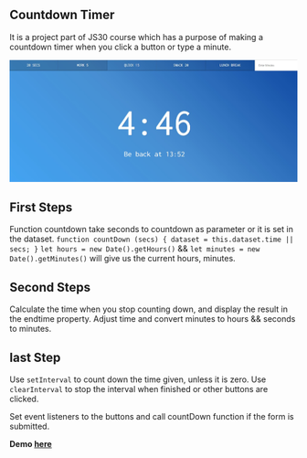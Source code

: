 ## Countdown Timer

It is a project part of JS30 course which has a purpose of making a countdown timer when you click a button or type a minute.

![alt text](https://github.com/bilgedemirkaya/JS-30/blob/main/29%20Countdown%20Timer/countdown.JPG)

## First Steps 
Function countdown take seconds to countdown as parameter or it is set in the dataset.
``
function countDown (secs) {
    dataset = this.dataset.time || secs;
}
``
``let hours = new Date().getHours()`` && ``let minutes = new Date().getMinutes()`` will give us the current hours, minutes.

## Second Steps
Calculate the time when you stop counting down, and display the result in the endtime property.
Adjust time and convert minutes to hours && seconds to minutes.

## last Step
Use ``setInterval`` to count down the time given, unless it is zero. Use ``clearInterval`` to stop the interval when finished or other buttons are clicked.

Set event listeners to the buttons and call countDown function if the form is submitted.


**Demo [here](https://bilgedemirkaya.github.io/JS-30/29%20Countdown%20Timer/index.html)**

